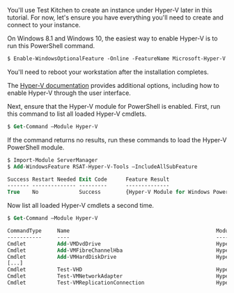 You'll use Test Kitchen to create an instance under Hyper-V later in this tutorial. For now, let's ensure you have everything you'll need to create and connect to your instance.

On Windows 8.1 and Windows 10, the easiest way to enable Hyper-V is to run this PowerShell command.

```ps
$ Enable-WindowsOptionalFeature -Online -FeatureName Microsoft-Hyper-V -All
```

You'll need to reboot your workstation after the installation completes.

The [Hyper-V documentation](https://technet.microsoft.com/en-us/library/hh846766.aspx#BKMK_Step1) provides additional options, including how to enable Hyper-V through the user interface.

Next, ensure that the Hyper-V module for PowerShell is enabled. First, run this command to list all loaded Hyper-V cmdlets.

```ps
$ Get-Command –Module Hyper-V
```

If the command returns no results, run these commands to load the Hyper-V PowerShell module.

```ps
$ Import-Module ServerManager
$ Add-WindowsFeature RSAT-Hyper-V-Tools –IncludeAllSubFeature

Success Restart Needed Exit Code      Feature Result
------- -------------- ---------      --------------
True    No             Success        {Hyper-V Module for Windows PowerShell, Hy...
```

Now list all loaded Hyper-V cmdlets a second time.

```ps
$ Get-Command –Module Hyper-V

CommandType     Name                                               ModuleName
-----------     ----                                               ----------
Cmdlet          Add-VMDvdDrive                                     Hyper-V
Cmdlet          Add-VMFibreChannelHba                              Hyper-V
Cmdlet          Add-VMHardDiskDrive                                Hyper-V
[...]
Cmdlet          Test-VHD                                           Hyper-V
Cmdlet          Test-VMNetworkAdapter                              Hyper-V
Cmdlet          Test-VMReplicationConnection                       Hyper-V
```